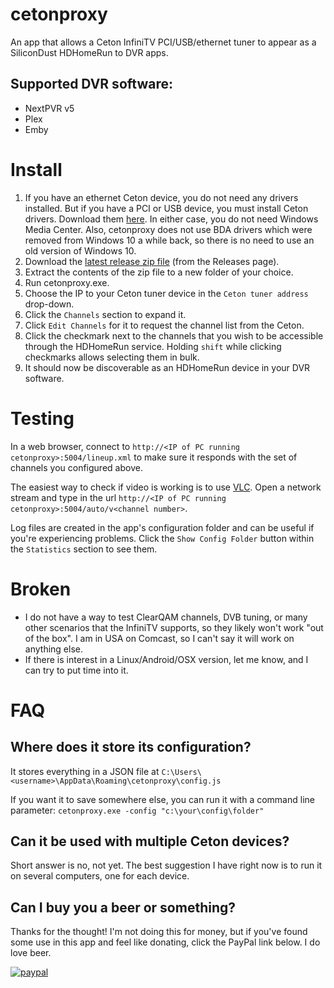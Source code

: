 # cetonproxy
An app that allows a Ceton InfiniTV PCI/USB/ethernet tuner to appear as a SiliconDust HDHomeRun to DVR apps.

## Supported DVR software:
- NextPVR v5
- Plex
- Emby

# Install

1. If you have an ethernet Ceton device, you do not need any drivers installed.  But if you have a PCI or USB device, you must install Ceton drivers.  Download them [here](http://seanmauch.com/ceton-infinitv-drivers/).  In either case, you do not need Windows Media Center.  Also, cetonproxy does not use BDA drivers which were removed from Windows 10 a while back, so there is no need to use an old version of Windows 10.
2. Download the [latest release zip file](https://github.com/craigmox/cetonproxy/releases/latest/download/cetonproxy.zip) (from the Releases page).
3. Extract the contents of the zip file to a new folder of your choice.
4. Run cetonproxy.exe.
5. Choose the IP to your Ceton tuner device in the `Ceton tuner address` drop-down.
6. Click the `Channels` section to expand it.
7. Click `Edit Channels` for it to request the channel list from the Ceton.
8. Click the checkmark next to the channels that you wish to be accessible through the HDHomeRun service.  Holding `shift` while clicking checkmarks allows selecting them in bulk.
9. It should now be discoverable as an HDHomeRun device in your DVR software.  

# Testing
In a web browser, connect to `http://<IP of PC running cetonproxy>:5004/lineup.xml` to make sure it responds with the set of channels you configured above.  

The easiest way to check if video is working is to use [VLC](https://www.videolan.org/index.html).  Open a network stream and type in the url `http://<IP of PC running cetonproxy>:5004/auto/v<channel number>`.

Log files are created in the app's configuration folder and can be useful if you're experiencing problems.  Click the `Show Config Folder` button within the `Statistics` section to see them.

# Broken
- I do not have a way to test ClearQAM channels, DVB tuning, or many other scenarios that the InfiniTV supports, so they likely won't work "out of the box".  I am in USA on Comcast, so I can't say it will work on anything else.
- If there is interest in a Linux/Android/OSX version, let me know, and I can try to put time into it.

# FAQ

## Where does it store its configuration?

It stores everything in a JSON file at `C:\Users\<username>\AppData\Roaming\cetonproxy\config.js`

If you want it to save somewhere else, you can run it with a command line parameter: `cetonproxy.exe -config "c:\your\config\folder"`

## Can it be used with multiple Ceton devices?

Short answer is no, not yet.  The best suggestion I have right now is to run it on several computers, one for each device. 

## Can I buy you a beer or something?

Thanks for the thought!  I'm not doing this for money, but if you've found some use in this app and feel like donating, click the PayPal link below.  I do love beer.  

[![paypal](https://www.paypalobjects.com/en_US/i/btn/btn_donateCC_LG.gif)](https://www.paypal.com/cgi-bin/webscr?cmd=_s-xclick&hosted_button_id=ZM37NT2WKC8TY)
